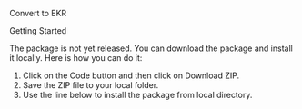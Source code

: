 Convert to EKR



Getting Started

The package is not yet released. You can download the package and install it locally. Here is how you can do it:  
1.	Click on the Code button and then click on Download ZIP.
2.	Save the ZIP file to your local folder.
3.	Use the line below to install the package from local directory.
